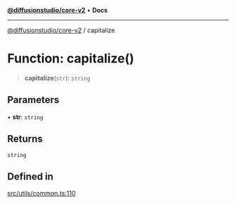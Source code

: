 [**@diffusionstudio/core-v2**](../README.md) • **Docs**

***

[@diffusionstudio/core-v2](../globals.md) / capitalize

# Function: capitalize()

> **capitalize**(`str`): `string`

## Parameters

• **str**: `string`

## Returns

`string`

## Defined in

[src/utils/common.ts:110](https://github.com/diffusionstudio/core-v2/blob/ce69ef92917fd6c7f2f6e872cf6c87954dee9b56/src/utils/common.ts#L110)
